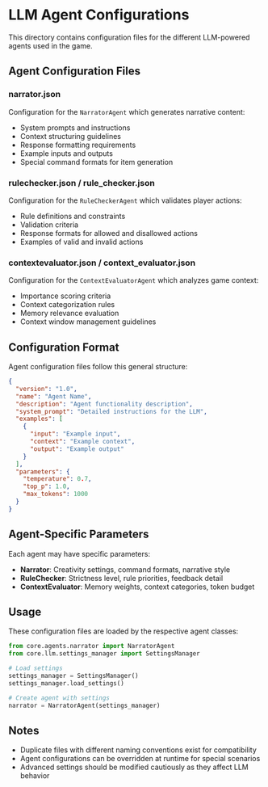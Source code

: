 # LLM Agent Configurations

This directory contains configuration files for the different LLM-powered agents used in the game.

## Agent Configuration Files

### narrator.json

Configuration for the `NarratorAgent` which generates narrative content:
- System prompts and instructions
- Context structuring guidelines
- Response formatting requirements
- Example inputs and outputs
- Special command formats for item generation

### rulechecker.json / rule_checker.json

Configuration for the `RuleCheckerAgent` which validates player actions:
- Rule definitions and constraints
- Validation criteria
- Response formats for allowed and disallowed actions
- Examples of valid and invalid actions

### contextevaluator.json / context_evaluator.json

Configuration for the `ContextEvaluatorAgent` which analyzes game context:
- Importance scoring criteria
- Context categorization rules
- Memory relevance evaluation
- Context window management guidelines

## Configuration Format

Agent configuration files follow this general structure:

```json
{
  "version": "1.0",
  "name": "Agent Name",
  "description": "Agent functionality description",
  "system_prompt": "Detailed instructions for the LLM",
  "examples": [
    {
      "input": "Example input",
      "context": "Example context",
      "output": "Example output"
    }
  ],
  "parameters": {
    "temperature": 0.7,
    "top_p": 1.0,
    "max_tokens": 1000
  }
}
```

## Agent-Specific Parameters

Each agent may have specific parameters:

- **Narrator**: Creativity settings, command formats, narrative style
- **RuleChecker**: Strictness level, rule priorities, feedback detail
- **ContextEvaluator**: Memory weights, context categories, token budget

## Usage

These configuration files are loaded by the respective agent classes:

```python
from core.agents.narrator import NarratorAgent
from core.llm.settings_manager import SettingsManager

# Load settings
settings_manager = SettingsManager()
settings_manager.load_settings()

# Create agent with settings
narrator = NarratorAgent(settings_manager)
```

## Notes

- Duplicate files with different naming conventions exist for compatibility
- Agent configurations can be overridden at runtime for special scenarios
- Advanced settings should be modified cautiously as they affect LLM behavior
